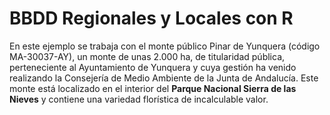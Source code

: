 # BBDD Regionales y Locales con R

En este ejemplo se trabaja con el monte público Pinar de Yunquera (código MA-30037-AY), un monte de unas 2.000 ha, de titularidad pública, perteneciente al Ayuntamiento de Yunquera y cuya gestión ha venido realizando la Consejería de Medio Ambiente de la Junta de Andalucía. Este monte está localizado en el interior del **Parque Nacional Sierra de las Nieves** y contiene una variedad florística de incalculable valor.
